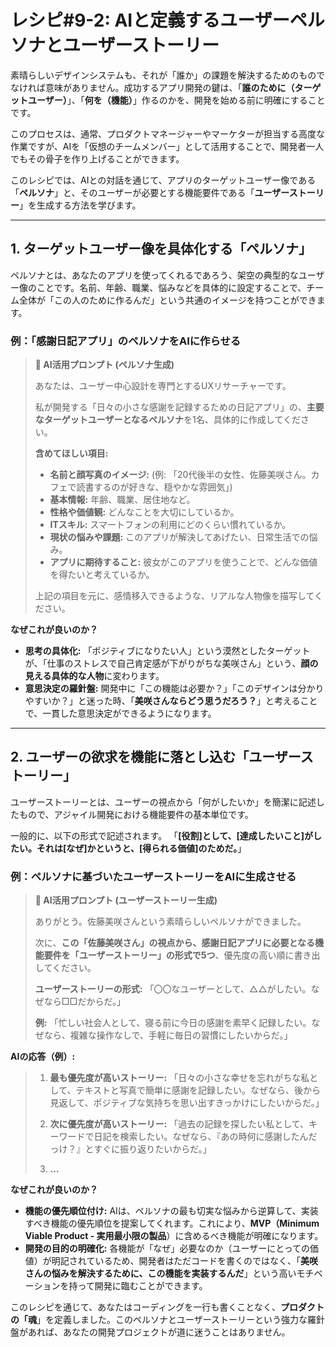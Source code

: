 # レシピ#9-2: AIと定義するユーザーペルソナとユーザーストーリー

素晴らしいデザインシステムも、それが「誰か」の課題を解決するためのものでなければ意味がありません。成功するアプリ開発の鍵は、「**誰のために（ターゲットユーザー）**」、「**何を（機能）**」作るのかを、開発を始める前に明確にすることです。

このプロセスは、通常、プロダクトマネージャーやマーケターが担当する高度な作業ですが、AIを「仮想のチームメンバー」として活用することで、開発者一人でもその骨子を作り上げることができます。

このレシピでは、AIとの対話を通じて、アプリのターゲットユーザー像である「**ペルソナ**」と、そのユーザーが必要とする機能要件である「**ユーザーストーリー**」を生成する方法を学びます。

---

## 1. ターゲットユーザー像を具体化する「ペルソナ」

ペルソナとは、あなたのアプリを使ってくれるであろう、架空の典型的なユーザー像のことです。名前、年齢、職業、悩みなどを具体的に設定することで、チーム全体が「この人のために作るんだ」という共通のイメージを持つことができます。

### 例：「感謝日記アプリ」のペルソナをAIに作らせる

> **🤖 AI活用プロンプト (ペルソナ生成)**
>
> あなたは、ユーザー中心設計を専門とするUXリサーチャーです。
>
> 私が開発する「日々の小さな感謝を記録するための日記アプリ」の、**主要なターゲットユーザーとなるペルソナ**を1名、具体的に作成してください。
>
> **含めてほしい項目:**
> - **名前と顔写真のイメージ:** (例: 「20代後半の女性、佐藤美咲さん。カフェで読書するのが好きな、穏やかな雰囲気」)
> - **基本情報:** 年齢、職業、居住地など。
> - **性格や価値観:** どんなことを大切にしているか。
> - **ITスキル:** スマートフォンの利用にどのくらい慣れているか。
> - **現状の悩みや課題:** このアプリが解決してあげたい、日常生活での悩み。
> - **アプリに期待すること:** 彼女がこのアプリを使うことで、どんな価値を得たいと考えているか。
>
> 上記の項目を元に、感情移入できるような、リアルな人物像を描写してください。

**なぜこれが良いのか？**
*   **思考の具体化:** 「ポジティブになりたい人」という漠然としたターゲットが、「仕事のストレスで自己肯定感が下がりがちな美咲さん」という、**顔の見える具体的な人物**に変わります。
*   **意思決定の羅針盤:** 開発中に「この機能は必要か？」「このデザインは分かりやすいか？」と迷った時、「**美咲さんならどう思うだろう？**」と考えることで、一貫した意思決定ができるようになります。

---

## 2. ユーザーの欲求を機能に落とし込む「ユーザーストーリー」

ユーザーストーリーとは、ユーザーの視点から「何がしたいか」を簡潔に記述したもので、アジャイル開発における機能要件の基本単位です。

一般的に、以下の形式で記述されます。
「**[役割]として、[達成したいこと]がしたい。それは[なぜ]かというと、[得られる価値]のためだ。**」

### 例：ペルソナに基づいたユーザーストーリーをAIに生成させる

> **🤖 AI活用プロンプト (ユーザーストーリー生成)**
>
> ありがとう。佐藤美咲さんという素晴らしいペルソナができました。
>
> 次に、**この「佐藤美咲さん」の視点から、感謝日記アプリに必要となる機能要件を「ユーザーストーリー」の形式で5つ**、優先度の高い順に書き出してください。
>
> **ユーザーストーリーの形式:**
> 「〇〇なユーザーとして、△△がしたい。なぜなら□□だからだ。」
>
> **例:**
> 「忙しい社会人として、寝る前に今日の感謝を素早く記録したい。なぜなら、複雑な操作なしで、手軽に毎日の習慣にしたいからだ。」

**AIの応答（例）:**
> 1.  **最も優先度が高いストーリー:**
>     「日々の小さな幸せを忘れがちな私として、テキストと写真で簡単に感謝を記録したい。なぜなら、後から見返して、ポジティブな気持ちを思い出すきっかけにしたいからだ。」
>
> 2.  **次に優先度が高いストーリー:**
>     「過去の記録を探したい私として、キーワードで日記を検索したい。なぜなら、『あの時何に感謝したんだっけ？』とすぐに振り返りたいからだ。」
>
> 3.  **...**

**なぜこれが良いのか？**
*   **機能の優先順位付け:** AIは、ペルソナの最も切実な悩みから逆算して、実装すべき機能の優先順位を提案してくれます。これにより、**MVP（Minimum Viable Product - 実用最小限の製品**）に含めるべき機能が明確になります。
*   **開発の目的の明確化:** 各機能が「なぜ」必要なのか（ユーザーにとっての価値）が明記されているため、開発者はただコードを書くのではなく、「**美咲さんの悩みを解決するために、この機能を実装するんだ**」という高いモチベーションを持って開発に臨むことができます。

このレシピを通じて、あなたはコーディングを一行も書くことなく、**プロダクトの「魂**」を定義しました。このペルソナとユーザーストーリーという強力な羅針盤があれば、あなたの開発プロジェクトが道に迷うことはありません。
